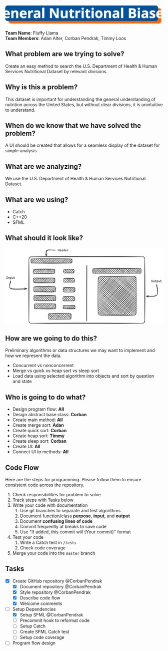 ![](./Docs/header.svg)


**Team Name**: Fluffy Llama\
**Team Members**: Adan Alter, Corban Pendrak, Timmy Loos

## What problem are we trying to solve?
Create an easy method to search the U.S. Department of Health & Human Services Nutritional Dataset by relevant divisions.

## Why is this a problem?
This dataset is important for understanding the general understanding of nutrition across the United States, but without clear divisions, it is unintuitive to understand.

## When do we know that we have solved the problem?
A UI should be created that allows for a seamless display of the dataset for simple analysis.

## What are we analyzing?
We use the U.S. Department of Health & Human Services Nutritional Dataset.


## What are we using?

- Catch
- C++20
- SFML

## What should it look like?

![](./Docs/COP3530-Project3-Wireframe.png)

## How are we going to do this?
Preliminary algorithms or data structures we may want to implement and how we represent the data.
- Concurrent vs nonconcerrent
- Merge vs quick vs heap sort vs sleep sort
- Load data using selected algorithm into objects and sort by question and state

## Who is going to do what?

- Design program flow: **All**
- Design abstract base class: **Corban**
- Create main method: **All**
- Create merge sort: **Adan**
- Create quick sort: **Corban**
- Create heap sort: **Timmy**
- Create sleep sort: **Corban**
- Create UI: **All**
- Connect UI to methods: **All**

## Code Flow

Here are the steps for programming. Please follow them to ensure consistent code across the repository.
1. Check responsibilities for problem to solve
2. Track steps with Tasks below
3. Write your code with documentation
   1. Use git branches to separate and test algorithms
   2. Document function/class **purpose**, **input**, and **output**
   3. Document **confusing lines of code**
   4. Commit frequently at breaks to save code
   5. Use "If added, this commit will {Your commit}" format
4. Test your code
   1. Write a Catch test in `/tests`
   2. Check code coverage
5. Merge your code into the `master` branch

## Tasks

- [x] Create GitHub repository @CorbanPendrak
  - [x] Document repository @CorbanPendrak
  - [x] Style repository @CorbanPendrak
  - [x] Describe code flow
  - [x] Welcome comments
- [ ] Setup Dependencies
  - [x] Setup SFML @CorbanPendrak
  - [ ] Precommit hook to reformat code
  - [ ] Setup Catch
  - [ ] Create SFML Catch test
  - [ ] Setup code coverage
- [ ] Program flow design
